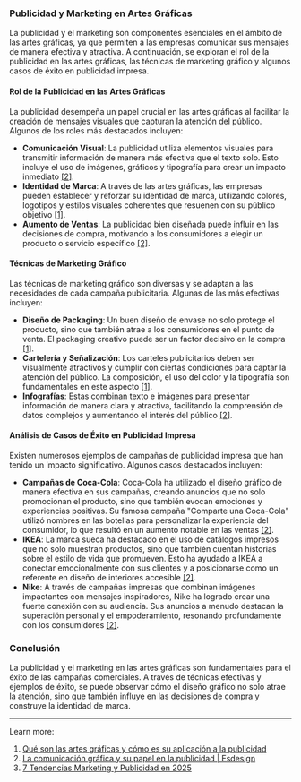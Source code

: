 ### Publicidad y Marketing en Artes Gráficas

La publicidad y el marketing son componentes esenciales en el ámbito de las artes gráficas, ya que permiten a las empresas comunicar sus mensajes de manera efectiva y atractiva. A continuación, se exploran el rol de la publicidad en las artes gráficas, las técnicas de marketing gráfico y algunos casos de éxito en publicidad impresa.

#### Rol de la Publicidad en las Artes Gráficas

La publicidad desempeña un papel crucial en las artes gráficas al facilitar la creación de mensajes visuales que capturan la atención del público. Algunos de los roles más destacados incluyen:

- **Comunicación Visual**: La publicidad utiliza elementos visuales para transmitir información de manera más efectiva que el texto solo. Esto incluye el uso de imágenes, gráficos y tipografía para crear un impacto inmediato [[2]](https://www.esdesignbarcelona.com/actualidad/diseno-publicitario/el-concepto-de-comunicacion-publicitaria-en-la-actualidad).
- **Identidad de Marca**: A través de las artes gráficas, las empresas pueden establecer y reforzar su identidad de marca, utilizando colores, logotipos y estilos visuales coherentes que resuenen con su público objetivo [[1]](https://www.clickprinting.es/blog/que-son-las-artes-graficas-publicidad-cartel).
- **Aumento de Ventas**: La publicidad bien diseñada puede influir en las decisiones de compra, motivando a los consumidores a elegir un producto o servicio específico [[2]](https://www.esdesignbarcelona.com/actualidad/diseno-publicitario/el-concepto-de-comunicacion-publicitaria-en-la-actualidad).

#### Técnicas de Marketing Gráfico

Las técnicas de marketing gráfico son diversas y se adaptan a las necesidades de cada campaña publicitaria. Algunas de las más efectivas incluyen:

- **Diseño de Packaging**: Un buen diseño de envase no solo protege el producto, sino que también atrae a los consumidores en el punto de venta. El packaging creativo puede ser un factor decisivo en la compra [[1]](https://www.clickprinting.es/blog/que-son-las-artes-graficas-publicidad-cartel).
- **Cartelería y Señalización**: Los carteles publicitarios deben ser visualmente atractivos y cumplir con ciertas condiciones para captar la atención del público. La composición, el uso del color y la tipografía son fundamentales en este aspecto [[1]](https://www.clickprinting.es/blog/que-son-las-artes-graficas-publicidad-cartel).
- **Infografías**: Estas combinan texto e imágenes para presentar información de manera clara y atractiva, facilitando la comprensión de datos complejos y aumentando el interés del público [[2]](https://www.esdesignbarcelona.com/actualidad/diseno-publicitario/el-concepto-de-comunicacion-publicitaria-en-la-actualidad).

#### Análisis de Casos de Éxito en Publicidad Impresa

Existen numerosos ejemplos de campañas de publicidad impresa que han tenido un impacto significativo. Algunos casos destacados incluyen:

- **Campañas de Coca-Cola**: Coca-Cola ha utilizado el diseño gráfico de manera efectiva en sus campañas, creando anuncios que no solo promocionan el producto, sino que también evocan emociones y experiencias positivas. Su famosa campaña "Comparte una Coca-Cola" utilizó nombres en las botellas para personalizar la experiencia del consumidor, lo que resultó en un aumento notable en las ventas [[2]](https://www.esdesignbarcelona.com/actualidad/diseno-publicitario/el-concepto-de-comunicacion-publicitaria-en-la-actualidad).
- **IKEA**: La marca sueca ha destacado en el uso de catálogos impresos que no solo muestran productos, sino que también cuentan historias sobre el estilo de vida que promueven. Esto ha ayudado a IKEA a conectar emocionalmente con sus clientes y a posicionarse como un referente en diseño de interiores accesible [[2]](https://www.esdesignbarcelona.com/actualidad/diseno-publicitario/el-concepto-de-comunicacion-publicitaria-en-la-actualidad).
- **Nike**: A través de campañas impresas que combinan imágenes impactantes con mensajes inspiradores, Nike ha logrado crear una fuerte conexión con su audiencia. Sus anuncios a menudo destacan la superación personal y el empoderamiento, resonando profundamente con los consumidores [[2]](https://www.esdesignbarcelona.com/actualidad/diseno-publicitario/el-concepto-de-comunicacion-publicitaria-en-la-actualidad).

### Conclusión

La publicidad y el marketing en las artes gráficas son fundamentales para el éxito de las campañas comerciales. A través de técnicas efectivas y ejemplos de éxito, se puede observar cómo el diseño gráfico no solo atrae la atención, sino que también influye en las decisiones de compra y construye la identidad de marca.

---

Learn more:

1. [Qué son las artes gráficas y cómo es su aplicación a la publicidad](https://www.clickprinting.es/blog/que-son-las-artes-graficas-publicidad-cartel)
2. [La comunicación gráfica y su papel en la publicidad | Esdesign](https://www.esdesignbarcelona.com/actualidad/diseno-publicitario/el-concepto-de-comunicacion-publicitaria-en-la-actualidad)
3. [7 Tendencias Marketing y Publicidad en 2025](https://www.aulacreactiva.com/tendencias-marketing-y-publicidad/)
